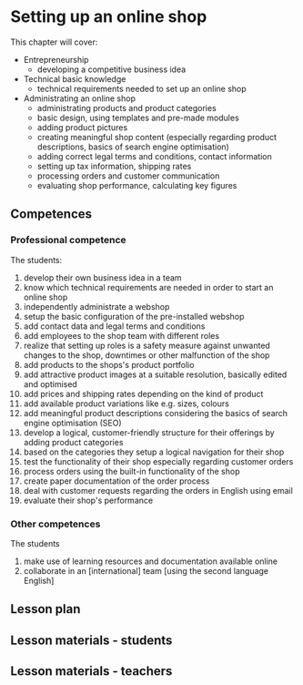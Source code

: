 # Setting up an online shop

This chapter will cover:

* Entrepreneurship
  * developing a competitive business idea
* Technical basic knowledge
  * technical requirements needed to set up an online shop
* Administrating an online shop
  * administrating products and product categories
  * basic design, using templates and pre-made modules
  * adding product pictures
  * creating meaningful shop content \(especially regarding product descriptions, basics of search engine optimisation\)
  * adding correct legal terms and conditions, contact information
  * setting up tax information, shipping rates
  * processing orders and customer communication
  * evaluating shop performance, calculating key figures

## Competences

### Professional competence

The students:

1. develop their own business idea in a team
2. know which technical requirements are needed in order to start an online shop
3. independently administrate a webshop
4. setup the basic configuration of the pre-installed webshop
5. add contact data and legal terms and conditions
6. add employees to the shop team with different roles
7. realize that setting up roles is a safety measure against unwanted changes to the shop, downtimes or other malfunction of the shop
8. add products to the shops's product portfolio
9. add attractive product images at a suitable resolution, basically edited and optimised
10. add prices and shipping rates depending on the kind of product
11. add available product variations like e.g. sizes, colours
12. add meaningful product descriptions considering the basics of search engine optimisation \(SEO\)
13. develop a logical, customer-friendly structure for their offerings by adding product categories
14. based on the categories they setup a logical navigation for their shop
15. test the functionality of their shop especially regarding customer orders
16. process orders using the built-in functionality of the shop
17. create paper documentation of the order process
18. deal with customer requests regarding the orders in English using email
19. evaluate their shop's performance

### Other competences

The students

1. make use of learning resources and documentation available online
2. collaborate in an \[international\] team \[using the second language English\]

## Lesson plan

## Lesson materials - students

## Lesson materials - teachers




